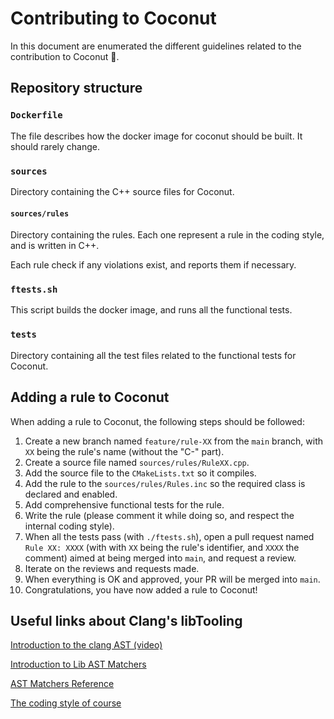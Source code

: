 # Contributing to Coconut

In this document are enumerated the different guidelines related to the contribution to Coconut 🥥.

## Repository structure
### `Dockerfile`
The file describes how the docker image for coconut should be built. It should rarely change.

### `sources`
Directory containing the C++ source files for Coconut.

#### `sources/rules`
Directory containing the rules. Each one represent a rule in the coding style, and is written in C++.

Each rule check if any violations exist, and reports them if necessary.

### `ftests.sh`
This script builds the docker image, and runs all the functional tests.

### `tests`
Directory containing all the test files related to the functional tests for Coconut.

## Adding a rule to Coconut
When adding a rule to Coconut, the following steps should be followed:

1. Create a new branch named `feature/rule-XX` from the `main` branch, with `XX` being the rule's name (without the "C-" part).
2. Create a source file named `sources/rules/RuleXX.cpp`.
3. Add the source file to the `CMakeLists.txt` so it compiles.
4. Add the rule to the `sources/rules/Rules.inc` so the required class is declared and enabled. 
5. Add comprehensive functional tests for the rule.
6. Write the rule (please comment it while doing so, and respect the internal coding style).
7. When all the tests pass (with `./ftests.sh`), open a pull request named `Rule XX: XXXX` (with with `XX` being the rule's identifier, and `XXXX` the comment) aimed at being merged into `main`, and request a review.
8. Iterate on the reviews and requests made.
9. When everything is OK and approved, your PR will be merged into `main`.
10. Congratulations, you have now added a rule to Coconut!

## Useful links about Clang's libTooling

[Introduction to the clang AST (video)](https://clang.llvm.org/docs/IntroductionToTheClangAST.html)

[Introduction to Lib AST Matchers](https://clang.llvm.org/docs/LibASTMatchers.html)

[AST Matchers Reference](https://clang.llvm.org/docs/LibASTMatchersReference.html)

[The coding style of course](https://intra.epitech.eu/file/Public/technical-documentations/C/epitech_c_coding_style.pdf)
